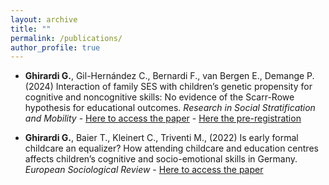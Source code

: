 ```yaml
---
layout: archive
title: ""
permalink: /publications/
author_profile: true
---
```


- **Ghirardi G.**,  Gil-Hernández C., Bernardi F., van Bergen E., Demange P. (2024)
Interaction of family SES with children’s genetic propensity for cognitive and noncognitive skills: No evidence of the Scarr-Rowe hypothesis for educational outcomes. _Research in Social Stratification and Mobility_ - [Here to access the paper](https://www.sciencedirect.com/science/article/pii/S0276562424000738?ref=cra_js_challenge&fr=RR-1) -  [Here the pre-registration](https://archive.org/details/osf-registrations-g68x9-v1)

- **Ghirardi G.**, Baier T., Kleinert C., Triventi M., (2022) Is early formal childcare an equalizer?
How attending childcare and education centres affects children’s cognitive and socio-emotional skills in Germany. _European Sociological Review_ - [Here to access the paper](https://academic.oup.com/esr/advance-article-abstract/doi/10.1093/esr/jcac048/6786025?redirectedFrom=fulltext&login=true)



